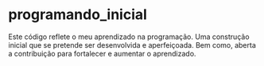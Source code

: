 # programando_inicial
Este código reflete o meu aprendizado na programação. Uma construção inicial que se pretende ser desenvolvida e aperfeiçoada. Bem como, aberta a contribuição para fortalecer e aumentar o aprendizado.
